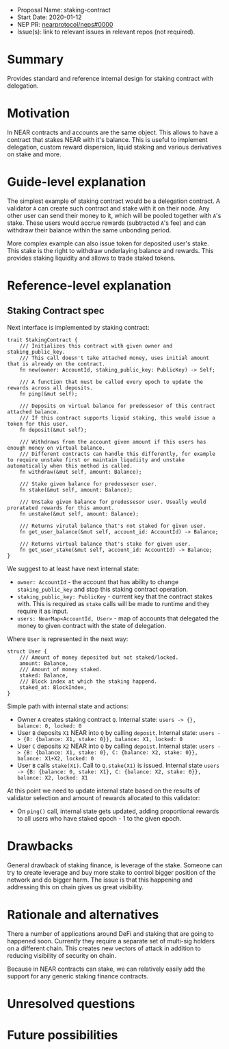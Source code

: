 - Proposal Name: staking-contract
- Start Date: 2020-01-12
- NEP PR: [nearprotocol/neps#0000](https://github.com/nearprotocol/neps/pull/0000)
- Issue(s): link to relevant issues in relevant repos (not required).

# Summary
[summary]: #summary

Provides standard and reference internal design for staking contract with delegation.

# Motivation
[motivation]: #motivation

In NEAR contracts and accounts are the same object. This allows to have a contract that stakes NEAR with it's balance.
This is useful to implement delegation, custom reward dispersion, liquid staking and various derivatives on stake and more.

# Guide-level explanation
[guide-level-explanation]: #guide-level-explanation

The simplest example of staking contract would be a delegation contract.
A validator `A` can create such contract and stake with it on their node.
Any other user can send their money to it, which will be pooled together with `A`'s stake.
These users would accrue rewards (subtracted `A`'s fee) and can withdraw their balance within the same unbonding period.

More complex example can also issue token for deposited user's stake. This stake is the right to withdraw underlaying balance and rewards. This provides staking liquidity and allows to trade staked tokens.

# Reference-level explanation
[reference-level-explanation]: #reference-level-explanation

## Staking Contract spec

Next interface is implemented by staking contract:
```
trait StakingContract { 
    /// Initializes this contract with given owner and staking_public_key. 
    /// This call doesn't take attached money, uses initial amount that is already on the contract.
    fn new(owner: AccountId, staking_public_key: PublicKey) -> Self;
    
    /// A function that must be called every epoch to update the rewards across all deposits.
    fn ping(&mut self);

    /// Deposits on virtual balance for predessesor of this contract attached balance.
    /// If this contract supports liquid staking, this would issue a token for this user.
    fn deposit(&mut self);

    /// Withdraws from the account given amount if this users has enough money on virtual balance.
    /// Different contracts can handle this differently, for example to require unstake first or maintain liqudiity and unstake automatically when this method is called.
    fn withdraw(&mut self, amount: Balance);
    
    /// Stake given balance for predessesor user.
    fn stake(&mut self, amount: Balance);

    /// Unstake given balance for predessesor user. Usually would proratated rewards for this amount.
    fn unstake(&mut self, amount: Balance);

    /// Returns virutal balance that's not staked for given user.
    fn get_user_balance(&mut self, account_id: AccountId) -> Balance;

    /// Returns virtual balance that's stake for given user.
    fn get_user_stake(&mut self, account_id: AccountId) -> Balance;
}
```

We suggest to at least have next internal state:
* `owner: AccountId` - the account that has ability to change `staking_public_key` and stop this staking contract operation.
* `staking_public_key: PublicKey` - current key that the contract stakes with. This is required as `stake` calls will be made to runtime and they require it as input.
* `users: NearMap<AccountId, User>` - map of accounts that delegated the money to given contract with the state of delegation.

Where `User` is represented in the next way:
```
struct User {
    /// Amount of money deposited but not staked/locked.
    amount: Balance,
    /// Amount of money staked.
    staked: Balance,
    /// Block index at which the staking happend.
    staked_at: BlockIndex,
}
```

Simple path with internal state and actions:
* Owner `A` creates staking contract `Q`.
   Internal state: `users -> {}, balance: 0, locked: 0`
* User `B` deposits `X1` NEAR into `Q` by calling `deposit`.
   Internal state: `users -> {B: {balance: X1, stake: 0}}, balance: X1, locked: 0`
* User `C` deposits `X2` NEAR into `Q` by calling `depoist`.
   Internal state: `users -> {B: {balance: X1, stake: 0}, C: {balance: X2, stake: 0}}, balance: X1+X2, locked: 0`
* User `B` calls `stake(X1)`.
    Call to `Q.stake(X1)` is issued.
    Internal state `users -> {B: {balance: 0, stake: X1}, C: {balance: X2, stake: 0}}, balance: X2, locked: X1`

At this point we need to update internal state based on the results of validator selection and amount of rewards allocated to this validator:

* On `ping()` call, internal state gets updated, adding proportional rewards to all users who have staked epoch - 1 to the given epoch.

# Drawbacks
[drawbacks]: #drawbacks

General drawback of staking finance, is leverage of the stake. Someone can try to create leverage and buy more stake to control bigger position of the network and do bigger harm. The issue is that this happening and addressing this on chain gives us great visibility.

# Rationale and alternatives
[rationale-and-alternatives]: #rationale-and-alternatives

There a number of applications around DeFi and staking that are going to happened soon.
Currently they require a separate set of multi-sig holders on a different chain. This creates new vectors of attack in addition to reducing visibility of security on chain.

Because in NEAR contracts can stake, we can relatively easily add the support for any generic staking finance contracts.

# Unresolved questions
[unresolved-questions]: #unresolved-questions


# Future possibilities
[future-possibilities]: #future-possibilities
